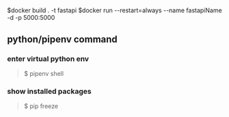 # 
$docker build . -t fastapi
$docker run --restart=always --name fastapiName -d -p 5000:5000 

python/pipenv command 
---
### enter virtual python env
>$ pipenv shell
### show installed packages
>$ pip freeze 
